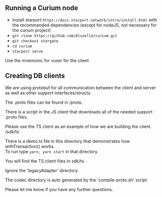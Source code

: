 ## Running a Curium node

* Install starport `https://docs.starport.network/intro/install.html` with the recommended dependencies (except for nodeJS, not necessary for the curium project)
* `git clone https://github.com/bluzelle/curium.git`
* `git checkout stargate`  
* `cd curium`
* `starport serve`

Use the mnemonic for vuser for the client

## Creating DB clients

We are using protobuf for all communication 
between the client and server as well as 
other support interfaces/structs.

The .proto files can be found in /proto.

There is a script in the JS client that downloads 
all of the needed support .proto files.

Please use the TS client as an example of how we
are building the client.  /sdk/ts  

There is a demo.ts file in this directory that 
demonstrates how withTransaction() works.  
To run type 
`yarn; yarn start` in that directory.

You will find the TS client files in sdk/ts.

Ignore the 'legacyAdapter' directory.

The codec directory is auto generated by the 'compile-proto.sh'
script

Please let me know if you have any further questions.
